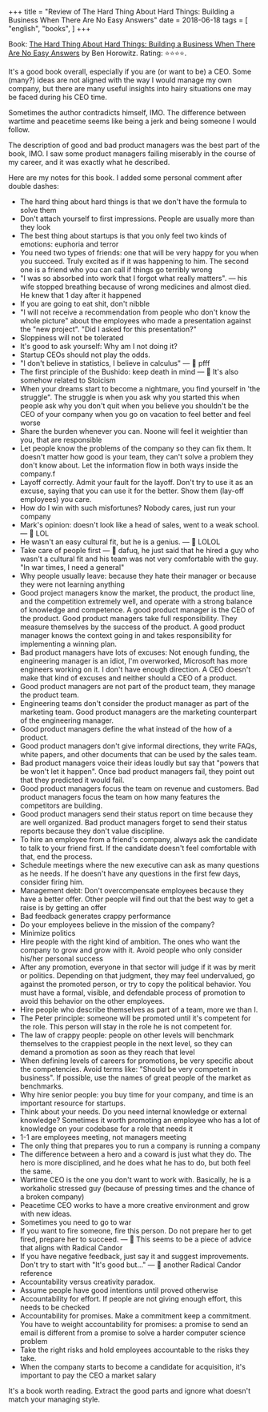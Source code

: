 +++
title = "Review of The Hard Thing About Hard Things: Building a Business When There Are No Easy Answers"
date = 2018-06-18
tags = [
    "english",
    "books",
]
+++

Book: [The Hard Thing About Hard Things: Building a Business When There Are No Easy Answers](https://www.goodreads.com/book/show/18176747) by Ben Horowitz. Rating: ⭐️⭐️⭐️⭐️.

It's a good book overall, especially if you are (or want to be) a CEO. Some (many?) ideas are not aligned with the way I would manage my own company, but there are many useful insights into hairy situations one may be faced during his CEO time.

Sometimes the author contradicts himself, IMO. The difference between wartime and peacetime seems like being a jerk and being someone I would follow.

The description of good and bad product managers was the best part of the book, IMO. I saw some product managers failing miserably in the course of my career, and it was exactly what he described.

Here are my notes for this book. I added some personal comment after double dashes:

- The hard thing about hard things is that we don't have the formula to solve them
- Don't attach yourself to first impressions. People are usually more than they look
- The best thing about startups is that you only feel two kinds of emotions: euphoria and terror
- You need two types of friends: one that will be very happy for you when you succeed. Truly excited as if it was happening to him. The second one is a friend who you can call if things go terribly wrong
- "I was so absorbed into work that I forgot what really matters". — his wife stopped breathing because of wrong medicines and almost died. He knew that 1 day after it happened
- If you are going to eat shit, don't nibble
- "I will not receive a recommendation from people who don't know the whole picture" about the employees who made a presentation against the "new project". "Did I asked for this presentation?"
- Sloppiness will not be tolerated
- It's good to ask yourself: Why am I not doing it?
- Startup CEOs should not play the odds.
- "I don't believe in statistics, I believe in calculus" — 💭 pfff
- The first principle of the Bushido: keep death in mind — 💭 It's also somehow related to Stoicism
- When your dreams start to become a nightmare, you find yourself in 'the struggle". The struggle is when you ask why you started this when people ask why you don't quit when you believe you shouldn't be the CEO of your company when you go on vacation to feel better and feel worse
- Share the burden whenever you can. Noone will feel it weightier than you, that are responsible
- Let people know the problems of the company so they can fix them. It doesn't matter how good is your team, they can't solve a problem they don't know about. Let the information flow in both ways inside the company.f
- Layoff correctly. Admit your fault for the layoff. Don't try to use it as an excuse, saying that you can use it for the better. Show them (lay-off employees) you care.
- How do I win with such misfortunes? Nobody cares, just run your company
- Mark's opinion: doesn't look like a head of sales, went to a weak school. — 💭 LOL
- He wasn't an easy cultural fit, but he is a genius. — 💭  LOLOL
- Take care of people first — 💭 dafuq, he just said that he hired a guy who wasn't a cultural fit and his team was not very comfortable with the guy. "In war times, I need a general"
- Why people usually leave: because they hate their manager or because they were not learning anything
- Good project managers know the market, the product, the product line, and the competition extremely well, and operate with a strong balance of knowledge and competence. A good product manager is the CEO of the product. Good product managers take full responsibility. They measure themselves by the success of the product. A good product manager knows the context going in and takes responsibility for implementing a winning plan.
- Bad product managers have lots of excuses: Not enough funding, the engineering manager is an idiot, I'm overworked, Microsoft has more engineers working on it. I don't have enough direction. A CEO doesn't make that kind of excuses and neither should a CEO of a product.
- Good product managers are not part of the product team, they manage the product team.
- Engineering teams don't consider the product manager as part of the marketing team. Good product managers are the marketing counterpart of the engineering manager.
- Good product managers define the what instead of the how of a product.
- Good product managers don't give informal directions, they write FAQs, white papers, and other documents that can be used by the sales team.
- Bad product managers voice their ideas loudly but say that "powers that be won't let it happen". Once bad product managers fail, they point out that they predicted it would fail.
- Good product managers focus the team on revenue and customers. Bad product managers focus the team on how many features the competitors are building.
- Good product managers send their status report on time because they are well organized. Bad product managers forget to send their status reports because they don't value discipline.
- To hire an employee from a friend's company, always ask the candidate to talk to your friend first. If the candidate doesn't feel comfortable with that, end the process.
- Schedule meetings where the new executive can ask as many questions as he needs. If he doesn't have any questions in the first few days, consider firing him.
- Management debt: Don't overcompensate employees because they have a better offer. Other people will find out that the best way to get a raise is by getting an offer
- Bad feedback generates crappy performance
- Do your employees believe in the mission of the company?
- Minimize politics
- Hire people with the right kind of ambition. The ones who want the company to grow and grow with it. Avoid people who only consider his/her personal success
- After any promotion, everyone in that sector will judge if it was by merit or politics. Depending on that judgment, they may feel undervalued, go against the promoted person, or try to copy the political behavior. You must have a formal, visible, and defendable process of promotion to avoid this behavior on the other employees.
- Hire people who describe themselves as part of a team, more we than I.
- The Peter principle: someone will be promoted until it's competent for the role. This person will stay in the role he is not competent for.
- The law of crappy people: people on other levels will benchmark themselves to the crappiest people in the next level, so they can demand a promotion as soon as they reach that level
- When defining levels of careers for promotions, be very specific about the competencies. Avoid terms like: "Should be very competent in business". If possible, use the names of great people of the market as benchmarks.
- Why hire senior people: you buy time for your company, and time is an important resource for startups.
- Think about your needs. Do you need internal knowledge or external knowledge? Sometimes it worth promoting an employee who has a lot of knowledge on your codebase for a role that needs it
- 1-1 are employees meeting, not managers meeting
- The only thing that prepares you to run a company is running a company
- The difference between a hero and a coward is just what they do. The hero is more disciplined, and he does what he has to do, but both feel the same.
- Wartime CEO is the one you don't want to work with. Basically, he is a workaholic stressed guy (because of pressing times and the chance of a broken company)
- Peacetime CEO works to have a more creative environment and grow with new ideas.
- Sometimes you need to go to war
- If you want to fire someone, fire this person. Do not prepare her to get fired, prepare her to succeed. — 💭 This seems to be a piece of advice that aligns with Radical Candor
- If you have negative feedback, just say it and suggest improvements. Don't try to start with "It's good but..." — 💭 another Radical Candor reference
- Accountability versus creativity paradox.
- Assume people have good intentions until proved otherwise
- Accountability for effort. If people are not giving enough effort, this needs to be checked
- Accountability for promises. Make a commitment keep a commitment. You have to weight accountability for promises: a promise to send an email is different from a promise to solve a harder computer science problem
- Take the right risks and hold employees accountable to the risks they take.
- When the company starts to become a candidate for acquisition, it's important to pay the CEO a market salary

It's a book worth reading. Extract the good parts and ignore what doesn't match your managing style.
